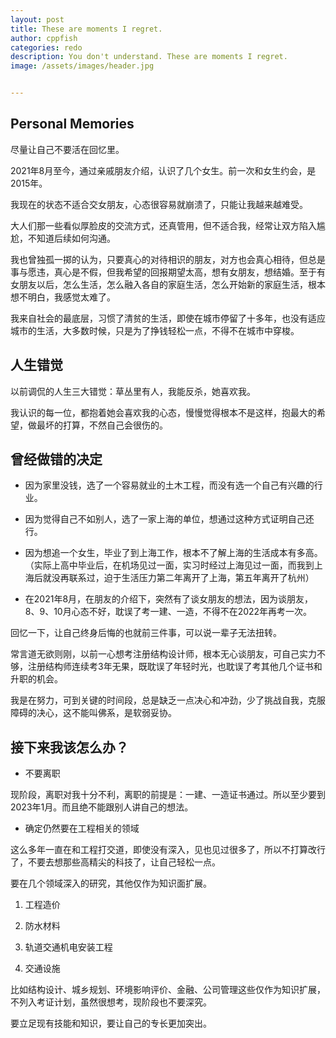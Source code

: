 ```yaml
---
layout: post
title: These are moments I regret.
author: cppfish
categories: redo
description: You don't understand. These are moments I regret. 
image: /assets/images/header.jpg


---
```


## Personal Memories

尽量让自己不要活在回忆里。

2021年8月至今，通过亲戚朋友介绍，认识了几个女生。前一次和女生约会，是2015年。

我现在的状态不适合交女朋友，心态很容易就崩溃了，只能让我越来越难受。

大人们那一些看似厚脸皮的交流方式，还真管用，但不适合我，经常让双方陷入尴尬，不知道后续如何沟通。

我也曾独孤一掷的认为，只要真心的对待相识的朋友，对方也会真心相待，但总是事与愿违，真心是不假，但我希望的回报期望太高，想有女朋友，想结婚。至于有女朋友以后，怎么生活，怎么融入各自的家庭生活，怎么开始新的家庭生活，根本想不明白，我感觉太难了。

我来自社会的最底层，习惯了清贫的生活，即使在城市停留了十多年，也没有适应城市的生活，大多数时候，只是为了挣钱轻松一点，不得不在城市中穿梭。


## 人生错觉

以前调侃的人生三大错觉：草丛里有人，我能反杀，她喜欢我。

我认识的每一位，都抱着她会喜欢我的心态，慢慢觉得根本不是这样，抱最大的希望，做最坏的打算，不然自己会很伤的。


## 曾经做错的决定

- 因为家里没钱，选了一个容易就业的土木工程，而没有选一个自己有兴趣的行业。

- 因为觉得自己不如别人，选了一家上海的单位，想通过这种方式证明自己还行。

- 因为想追一个女生，毕业了到上海工作，根本不了解上海的生活成本有多高。（实际上高中毕业后，在机场见过一面，实习时经过上海见过一面，而我到上海后就没再联系过，迫于生活压力第二年离开了上海，第五年离开了杭州）

- 在2021年8月，在朋友的介绍下，突然有了谈女朋友的想法，因为谈朋友，8、9、10月心态不好，耽误了考一建、一造，不得不在2022年再考一次。

回忆一下，让自己终身后悔的也就前三件事，可以说一辈子无法扭转。

常言道无欲则刚，以前一心想考注册结构设计师，根本无心谈朋友，可自己实力不够，注册结构师连续考3年无果，既耽误了年轻时光，也耽误了考其他几个证书和升职的机会。

我是在努力，可到关键的时间段，总是缺乏一点决心和冲劲，少了挑战自我，克服障碍的决心，这不能叫佛系，是软弱妥协。

## 接下来我该怎么办？

- 不要离职

现阶段，离职对我十分不利，离职的前提是：一建、一造证书通过。所以至少要到2023年1月。而且绝不能跟别人讲自己的想法。

- 确定仍然要在工程相关的领域

这么多年一直在和工程打交道，即使没有深入，见也见过很多了，所以不打算改行了，不要去想那些高精尖的科技了，让自己轻松一点。

要在几个领域深入的研究，其他仅作为知识面扩展。

1. 工程造价

2. 防水材料

3. 轨道交通机电安装工程

4. 交通设施


比如结构设计、城乡规划、环境影响评价、金融、公司管理这些仅作为知识扩展，不列入考证计划，虽然很想考，现阶段也不要深究。

要立足现有技能和知识，要让自己的专长更加突出。
